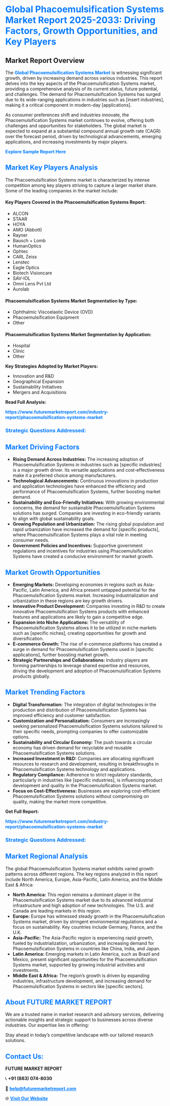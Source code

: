 <h1 style="color: #007BFF;">Global Phacoemulsification Systems Market Report 2025-2033: Driving Factors, Growth Opportunities, and Key Players</h1>

<section id="overview">
<h2>Market Report Overview</h2>
<p>The <a href="https://www.futuremarketreport.com/industry-report/phacoemulsification-systems-market" style="color: #007BFF; text-decoration: none;"><strong>Global Phacoemulsification Systems Market</strong></a> is witnessing significant growth, driven by increasing demand across various industries. This report delves into the key aspects of the Phacoemulsification Systems market, providing a comprehensive analysis of its current status, future potential, and challenges. The demand for Phacoemulsification Systems has surged due to its wide-ranging applications in industries such as [insert industries], making it a critical component in modern-day [applications].</p>
<p>As consumer preferences shift and industries innovate, the Phacoemulsification Systems market continues to evolve, offering both challenges and opportunities for stakeholders. The global market is expected to expand at a substantial compound annual growth rate (CAGR) over the forecast period, driven by technological advancements, emerging applications, and increasing investments by major players.</p>
</section>

<section id="overview">
<p><a href="https://www.futuremarketreport.com/request-sample/reportId=77046" style="color: #007BFF; text-decoration: none;"><strong>Explore Sample Report Here</strong></a></p>
</section>

<section id="key-players">
<h2 style="color: #007BFF;">Market Key Players Analysis</h2>
<p>The Phacoemulsification Systems market is characterized by intense competition among key players striving to capture a larger market share. Some of the leading companies in the market include:</p>
<h4>Key Players Covered in the Phacoemulsification Systems Report:</h4>
<ul><li>ALCON</li><li>STAAR</li><li>HOYA</li><li>AMO (Abbott)</li><li>Rayner</li><li>Bausch + Lomb</li><li>HumanOptics</li><li>Ophtec</li><li>CARL Zeiss</li><li>Lenstec</li><li>Eagle Optics</li><li>Biotech Visioncare</li><li>SAV-IOL</li><li>Omni Lens Pvt Ltd</li><li>Aurolab</li></ul>
<h4>Phacoemulsification Systems Market Segmentation by Type:</h4>
<ul><li>Ophthalmic Viscoelastic Device (OVD)</li><li>Phacoemulsification Equipment</li><li>Other</li></ul>

<h4>Phacoemulsification Systems Market Segmentation by Application:</h4>
<ul><li>Hospital</li><li>Clinic</li><li>Other</li></ul>
<p><strong>Key Strategies Adopted by Market Players:</strong></p>
<ul>
<li>Innovation and R&D</li>
<li>Geographical Expansion</li>
<li>Sustainability Initiatives</li>
<li>Mergers and Acquisitions</li>
</ul>
</section>

<section>
<p><strong>Read Full Analysis: </strong></p><a href="https://www.futuremarketreport.com/industry-report/phacoemulsification-systems-market" style="color: #007BFF; text-decoration: none;"><strong>https://www.futuremarketreport.com/industry-report/phacoemulsification-systems-market</strong></a>
<h3 style="color: #007BFF;">Strategic Questions Addressed:</h3>
</section>

<section id="driving-factors">
<h2 style="color: #007BFF;">Market Driving Factors</h2>
<ul>
<li><strong>Rising Demand Across Industries:</strong> The increasing adoption of Phacoemulsification Systems in industries such as [specific industries] is a major growth driver. Its versatile applications and cost-effectiveness make it a preferred choice among manufacturers.</li>
<li><strong>Technological Advancements:</strong> Continuous innovations in production and application technologies have enhanced the efficiency and performance of Phacoemulsification Systems, further boosting market demand.</li>
<li><strong>Sustainability and Eco-Friendly Initiatives:</strong> With growing environmental concerns, the demand for sustainable Phacoemulsification Systems solutions has surged. Companies are investing in eco-friendly variants to align with global sustainability goals.</li>
<li><strong>Growing Population and Urbanization:</strong> The rising global population and rapid urbanization have increased the demand for [specific products], where Phacoemulsification Systems plays a vital role in meeting consumer needs.</li>
<li><strong>Government Policies and Incentives:</strong> Supportive government regulations and incentives for industries using Phacoemulsification Systems have created a conducive environment for market growth.</li>
</ul>
</section>

<section id="growth-opportunities">
<h2 style="color: #007BFF;">Market Growth Opportunities</h2>
<ul>
<li><strong>Emerging Markets:</strong> Developing economies in regions such as Asia-Pacific, Latin America, and Africa present untapped potential for the Phacoemulsification Systems market. Increasing industrialization and urbanization in these regions are key growth drivers.</li>
<li><strong>Innovative Product Development:</strong> Companies investing in R&D to create innovative Phacoemulsification Systems products with enhanced features and applications are likely to gain a competitive edge.</li>
<li><strong>Expansion into Niche Applications:</strong> The versatility of Phacoemulsification Systems allows it to be utilized in niche markets such as [specific niches], creating opportunities for growth and diversification.</li>
<li><strong>E-commerce Growth:</strong> The rise of e-commerce platforms has created a surge in demand for Phacoemulsification Systems used in [specific applications], further boosting market growth.</li>
<li><strong>Strategic Partnerships and Collaborations:</strong> Industry players are forming partnerships to leverage shared expertise and resources, driving the development and adoption of Phacoemulsification Systems products globally.</li>
</ul>
</section>

<section id="trending-factors">
<h2 style="color: #007BFF;">Market Trending Factors</h2>
<ul>
<li><strong>Digital Transformation:</strong> The integration of digital technologies in the production and distribution of Phacoemulsification Systems has improved efficiency and customer satisfaction.</li>
<li><strong>Customization and Personalization:</strong> Consumers are increasingly seeking personalized Phacoemulsification Systems solutions tailored to their specific needs, prompting companies to offer customizable options.</li>
<li><strong>Sustainability and Circular Economy:</strong> The push towards a circular economy has driven demand for recyclable and reusable Phacoemulsification Systems solutions.</li>
<li><strong>Increased Investment in R&D:</strong> Companies are allocating significant resources to research and development, resulting in breakthroughs in Phacoemulsification Systems technology and applications.</li>
<li><strong>Regulatory Compliance:</strong> Adherence to strict regulatory standards, particularly in industries like [specific industries], is influencing product development and quality in the Phacoemulsification Systems market.</li>
<li><strong>Focus on Cost-Effectiveness:</strong> Businesses are exploring cost-efficient Phacoemulsification Systems solutions without compromising on quality, making the market more competitive.</li>
</ul>
</section>

<section>
<p><strong>Get Full Report: </strong></p><a href="https://www.futuremarketreport.com/industry-report/phacoemulsification-systems-market" style="color: #007BFF; text-decoration: none;"><strong>https://www.futuremarketreport.com/industry-report/phacoemulsification-systems-market</strong></a>
<h3 style="color: #007BFF;">Strategic Questions Addressed:</h3>
</section>


<section id="regional-analysis">
<h2 style="color: #007BFF;">Market Regional Analysis</h2>
<p>The global Phacoemulsification Systems market exhibits varied growth patterns across different regions. The key regions analyzed in this report include North America, Europe, Asia-Pacific, Latin America, and the Middle East & Africa:</p>
<ul>
<li><strong>North America:</strong> This region remains a dominant player in the Phacoemulsification Systems market due to its advanced industrial infrastructure and high adoption of new technologies. The U.S. and Canada are leading markets in this region.</li>
<li><strong>Europe:</strong> Europe has witnessed steady growth in the Phacoemulsification Systems market, driven by stringent environmental regulations and a focus on sustainability. Key countries include Germany, France, and the U.K.</li>
<li><strong>Asia-Pacific:</strong> The Asia-Pacific region is experiencing rapid growth, fueled by industrialization, urbanization, and increasing demand for Phacoemulsification Systems in countries like China, India, and Japan.</li>
<li><strong>Latin America:</strong> Emerging markets in Latin America, such as Brazil and Mexico, present significant opportunities for the Phacoemulsification Systems market, supported by growing industrial activities and investments.</li>
<li><strong>Middle East & Africa:</strong> The region’s growth is driven by expanding industries, infrastructure development, and increasing demand for Phacoemulsification Systems in sectors like [specific sectors].</li>
</ul>
</section>

<footer>
<h2 style="color: #007BFF;">About FUTURE MARKET REPORT</h2>
<p>We are a trusted name in market research and advisory services, delivering actionable insights and strategic support to businesses across diverse industries. Our expertise lies in offering:</p>

<p>Stay ahead in today’s competitive landscape with our tailored research solutions.</p>

<h2 style="color: #007BFF;">Contact Us:</h2>
<p><strong>FUTURE MARKET REPORT</strong></p>
<p>📞 <strong>+91 (883) 074-8030</strong></p>
<p>📧 <strong><a href="mailto:help@futuremarketreport.com" style="color: #007BFF;">help@futuremarketreport.com</a></strong></p>
<p>🌐 <strong><a href="https://www.futuremarketreport.com/" style="color: #007BFF;">Visit Our Website</a></strong></p>
</footer>